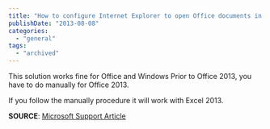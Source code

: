 ```yaml
---
title: "How to configure Internet Explorer to open Office documents in the appropriate Office program instead of in Internet Explorer"
publishDate: "2013-08-08"
categories: 
  - "general"
tags:
  - "archived"
---
```


This solution works fine for Office and Windows Prior to Office 2013, you have to do manually for Office 2013.

If you follow the manually procedure it will work with Excel 2013.

**SOURCE**: [Microsoft Support Article](https://support.microsoft.com/?scid=162059)
